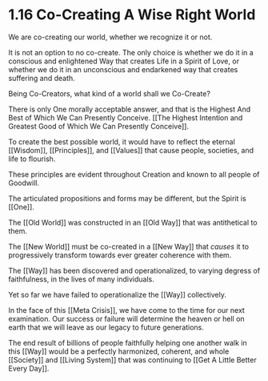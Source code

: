 # 1.16 Co-Creating A Wise Right World 
We are co-creating our world, whether we recognize it or not. 

It is not an option to no co-create. The only choice is whether we do it in a conscious and enlightened Way that creates Life in a Spirit of Love, or whether we do it in an unconscious and endarkened way that creates suffering and death. 

Being Co-Creators, what kind of a world shall we Co-Create? 

There is only One morally acceptable answer, and that is the Highest And Best of Which We Can Presently Conceive. [[The Highest Intention and Greatest Good of Which We Can Presently Conceive]]. 

To create the best possible world, it would have to reflect the eternal [[Wisdom]], [[Principles]], and [[Values]] that cause people, societies, and life to flourish. 

These principles are evident throughout Creation and known to all people of Goodwill. 

The articulated propositions and forms may be different, but the Spirit is [[One]]. 

The [[Old World]] was constructed in an [[Old Way]] that was antithetical to them. 

The [[New World]] must be co-created in a [[New Way]] that _causes_ it to progressively transform towards ever greater coherence with them. 

The [[Way]] has been discovered and operationalized, to varying degress of faithfulness, in the lives of many individuals. 

Yet so far we have failed to operationalize the [[Way]] collectively. 

In the face of this [[Meta Crisis]], we have come to the time for our next examination. Our success or failure will determine the heaven or hell on earth that we will leave as our legacy to future generations. 

The end result of billions of people faithfully helping one another walk in this [[Way]] would be a perfectly harmonized, coherent, and whole [[Society]] and [[Living System]] that was continuing to [[Get A Little Better Every Day]]. 
